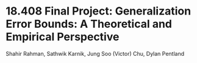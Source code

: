 # 18.408 Final Project: Generalization Error Bounds:  A Theoretical and Empirical Perspective

Shahir Rahman, Sathwik Karnik, Jung Soo (Victor) Chu, Dylan Pentland
